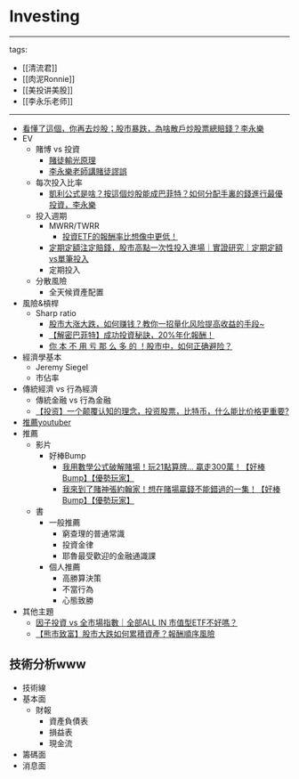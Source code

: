 # Investing

---
tags:
  - [[清流君]]
  - [[肉泥Ronnie]]
  - [[美投讲美股]]
  - [[李永乐老师]]
---


* [看懂了這個，你再去炒股；股市暴跌，為啥散戶炒股票總賠錢？李永樂](https://www.youtube.com/watch?v=g-wCpEZBEdw)
* EV
  * 賭博 vs 投資
    * [賭徒輸光原理](https://www.youtube.com/watch?v=AadaEc6pJpw)
    * [李永樂老師講賭徒謬誤](https://www.youtube.com/watch?v=yoOocF47BRI)
  * 每次投入比率
    * [凱利公式是啥？按這個炒股能成巴菲特？如何分配手裏的錢進行最優投資，李永樂](https://www.youtube.com/watch?v=v2JGTi5lhY4)
  * 投入週期
    * MWRR/TWRR
      * [投資ETF的報酬率比想像中更低！](https://www.youtube.com/watch?v=RJOtzU5_wus)
    * [定期定額注定賠錢，股市高點一次性投入進場｜實證研究｜定期定額vs單筆投入](https://www.youtube.com/watch?v=uTXwhTTIuMw)
    * 定期投入
  * 分散風險
    * 全天候資產配置
* 風險&槓桿
  * Sharp ratio
    * [股市大涨大跌，如何赚钱？教你一招量化风险提高收益的手段~](https://www.youtube.com/watch?v=OCT_XwOi0ME)
    * [【解密巴菲特】成功投資秘訣，20%年化報酬！](https://www.youtube.com/watch?v=M2jZTl2cvss)
    * [你 本 不 用 亏 那 么 多 的 ！股市中，如何正确避险？](https://www.youtube.com/watch?v=-dTjRYFEr7s)
* 經濟學基本
  * Jeremy Siegel 
  * 市佔率
* 傳統經濟 vs 行為經濟
  * 傳統金融 vs 行為金融
  * [【投资】一个颠覆认知的理念，投资股票，比特币，什么能比价格更重要?](https://www.youtube.com/watch?v=nIZO_bAlR0k)
* [推薦youtuber](https://github.com/QuantumNecro/Knowledge/blob/main/Youtuber/Economy%20YT.md)
* 推薦
  * 影片
    * 好棒Bump
      * [我用數學公式破解賭場！玩21點算牌... 贏走300萬！【好棒Bump】【優勢玩家】](https://www.youtube.com/watch?v=deaAMT211_Q)
      * [我來到了賭神張約翰家！想在賭場贏錢不能錯過的一集！【好棒Bump】【優勢玩家】](https://www.youtube.com/watch?v=ee2i1JV29lQ)
  * 書
    * 一般推薦
      * 窮查理的普通常識
      * 投資金律
      * 耶魯最受歡迎的金融通識課
    * 個人推薦
      * 高勝算決策
      * 不當行為
      * 心態致勝
* 其他主題 
  * [因子投資 vs 全市場指數｜全部ALL IN 市值型ETF不好嗎？](https://www.youtube.com/watch?v=YCEdSco0EXY)
  * [【熊市致富】股市大跌如何累積資產？報酬順序風險](https://www.youtube.com/watch?v=n17xjMg5c2U)


## 技術分析www
* 技術線
* 基本面
  * 財報
    * 資產負債表
    * 損益表
    * 現金流
* 籌碼面
* 消息面
